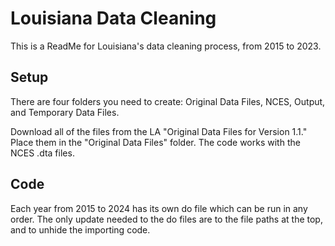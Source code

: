 
# Louisiana Data Cleaning

This is a ReadMe for Louisiana's data cleaning process, from 2015 to 2023.


## Setup

There are four folders you need to create: 
Original Data Files, NCES, Output, and Temporary Data Files. 

Download all of the files from the LA "Original Data Files for Version 1.1." Place them in the "Original Data Files" folder. The code works with the NCES .dta files.

## Code

Each year from 2015 to 2024 has its own do file which can be run in any order. The only update needed to the do files are to the file paths at the top, and to unhide the importing code.
